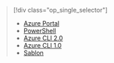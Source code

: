 > [!div class="op_single_selector"]
> * [Azure Portal](../articles/virtual-network/virtual-network-deploy-static-pip-arm-portal.md)
> * [PowerShell](../articles/virtual-network/virtual-network-deploy-static-pip-arm-ps.md)
> * [Azure CLI 2.0](../articles/virtual-network/virtual-network-deploy-static-pip-arm-cli.md)
> * [Azure CLI 1.0](../articles/virtual-network/virtual-network-deploy-static-pip-cli-nodejs.md)
> * [Sablon](../articles/virtual-network/virtual-network-deploy-static-pip-arm-template.md)

